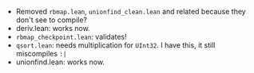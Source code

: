 - Removed `rbmap.lean`, `unionfind_clean.lean` and related because they don't see to compile?
- deriv.lean: works now.
- `rbmap_checkpoint.lean`: validates!
- `qsort.lean`: needs multiplication for `UInt32`. I have this, it still miscompiles `:|`
- unionfind.lean: works now.


